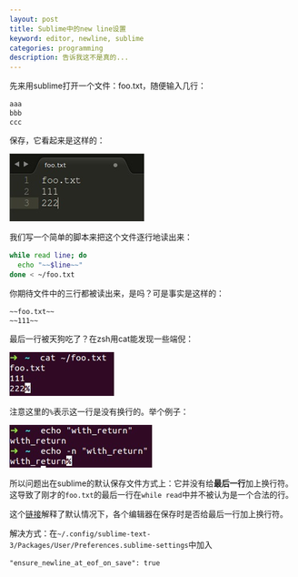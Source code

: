 ```yaml
---
layout: post
title: Sublime中的new line设置
keyword: editor, newline, sublime
categories: programming
description: 告诉我这不是真的...
---
```


先来用sublime打开一个文件：foo.txt，随便输入几行：

```text
aaa
bbb
ccc
```

保存，它看起来是这样的：

![](/images/201506/sublime1.jpg)

我们写一个简单的脚本来把这个文件逐行地读出来：

```bash
while read line; do
  echo "~~$line~~"
done < ~/foo.txt
```

你期待文件中的三行都被读出来，是吗？可是事实是这样的：

```text
~~foo.txt~~
~~111~~
```

最后一行被天狗吃了？在zsh用cat能发现一些端倪：

![](/images/201506/sublime2.jpg)

注意这里的`%`表示这一行是没有换行的。举个例子：

![](/images/201506/sublime3.jpg)

所以问题出在sublime的默认保存文件方式上：它并没有给**最后一行**加上换行符。这导致了刚才的`foo.txt`的最后一行在`while read`中并不被认为是一个合法的行。

这个[链接](https://github.com/editorconfig/editorconfig/wiki/Newline-at-End-of-File-Support)解释了默认情况下，各个编辑器在保存时是否给最后一行加上换行符。

解决方式：在`~/.config/sublime-text-3/Packages/User/Preferences.sublime-settings`中加入

```
"ensure_newline_at_eof_on_save": true
```
